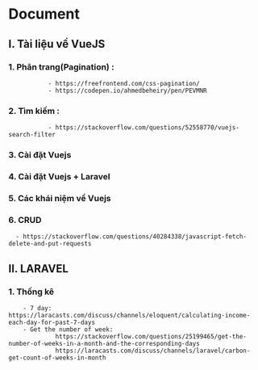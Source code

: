 # Document
## I. Tài liệu về VueJS
### 1. Phân trang(Pagination) : 
               - https://freefrontend.com/css-pagination/ 
               - https://codepen.io/ahmedbeheiry/pen/PEVMNR
### 2. Tìm kiếm : 
               - https://stackoverflow.com/questions/52558770/vuejs-search-filter
### 3. Cài đặt Vuejs
### 4. Cài đặt Vuejs + Laravel
### 5. Các khái niệm về Vuejs
### 6. CRUD
      - https://stackoverflow.com/questions/40284338/javascript-fetch-delete-and-put-requests
## II. LARAVEL
### 1. Thống kê
        - 7 day: https://laracasts.com/discuss/channels/eloquent/calculating-income-each-day-for-past-7-days
        - Get the number of week: 
                 https://stackoverflow.com/questions/25199465/get-the-number-of-weeks-in-a-month-and-the-corresponding-days
                 https://laracasts.com/discuss/channels/laravel/carbon-get-count-of-weeks-in-month
        
